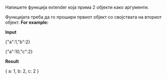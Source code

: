 Напишете функција extender која прима 2 објекти како аргументи.

Функцијата треба да го прошири првиот објект со својствата на вториот објект.
**For example:**

**Input**

{"a":1,"b":2}

{"a":10,"c":2}

**Result**

{ a: 1, b: 2, c: 2 }
